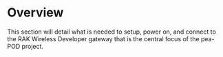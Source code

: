 # **Overview**
This section will detail what is needed to setup, power on, and connect to the RAK Wireless Developer gateway that is the central focus of the pea-POD project.